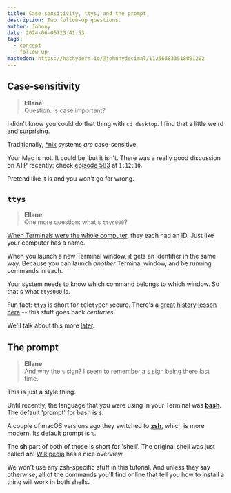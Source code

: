 ```yaml
---
title: Case-sensitivity, ttys, and the prompt
description: Two follow-up questions.
author: Johnny
date: 2024-06-05T23:41:53
tags:
  - concept
  - follow-up
mastodon: https://hachyderm.io/@johnnydecimal/112566833518091202
---
```


## Case-sensitivity

> **Ellane**  
> Question: is case important?

I didn't know you could do that thing with `cd desktop`. I find that a little weird and surprising.

Traditionally, [\*nix](https://en.wikipedia.org/wiki/Unix-like) systems _are_ case-sensitive.

Your Mac is not. It could be, but it isn't. There was a really good discussion on ATP recently: check [episode 583](https://atp.fm/583) at `1:12:10`.

Pretend like it is and you won't go far wrong.

## `ttys`

> **Ellane**  
> One more question: what's `ttys000`?

[When Terminals were the whole computer](/learn/04-let-me-show-you-around-your-new-car/#history-lesson), they each had an ID. Just like your computer has a name.

When you launch a new Terminal window, it gets an identifier in the same way. Because you can launch _another_ Terminal window, and be running commands in each.

Your system needs to know which command belongs to which window. So that's what `ttys000` is.

Fun fact: `ttys` is short for `t`ele`ty`per `s`ecure. There's a [great history lesson here](https://thehistoryofcomputing.net/the-teletype-and-tty) -- this stuff goes back _centuries_.

We'll talk about this more [later](/about/#later).

## The prompt

> **Ellane**  
> And why the `%` sign? I seem to remember a `$` sign being there last time.

This is just a style thing.

Until recently, the language that you were using in your Terminal was [**bash**](<https://en.wikipedia.org/wiki/Bash_(Unix_shell)>). The default 'prompt' for bash is `$`.

A couple of macOS versions ago they switched to [**zsh**](https://en.wikipedia.org/wiki/Z_shell), which is more modern. Its default prompt is `%`.

The **sh** part of both of those is short for 'shell'. The original shell was just called **sh**! [Wikipedia](https://en.wikipedia.org/wiki/Unix_shell) has a nice overview.

We won't use any zsh-specific stuff in this tutorial. And unless they say otherwise, all of the commands you'll find online that tell you how to install a thing will work in both shells.
